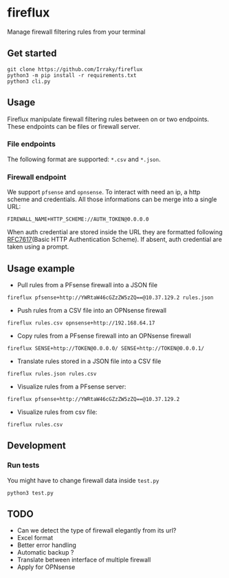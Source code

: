 # fireflux

Manage firewall filtering rules from your terminal

## Get started

```
git clone https://github.com/Irraky/fireflux
python3 -m pip install -r requirements.txt
python3 cli.py
```

## Usage

Fireflux manipulate firewall filtering rules between on or two endpoints. These
endpoints can be files or firewall server.

### File endpoints

The following format are supported: `*.csv` and `*.json`.

### Firewall endpoint

We support `pfsense` and `opnsense`. To interact with need an ip, a http scheme
and credentials. All those informations can be merge into a single URL:

`FIREWALL_NAME+HTTP_SCHEME://AUTH_TOKEN@0.0.0.0`

When auth credential are stored inside the URL they are formatted following
[RFC7617](https://www.rfc-editor.org/rfc/rfc7617)(Basic HTTP Authentication
Scheme). If absent, auth credential are taken using a prompt.

## Usage example

- Pull rules from a PFsense firewall into a JSON file

```
fireflux pfsense+http://YWRtaW46cGZzZW5zZQ==@10.37.129.2 rules.json
```

- Push rules from a CSV file into an OPNsense firewall

```
fireflux rules.csv opnsense+http://192.168.64.17
```

- Copy rules from a PFsense firewall into an OPNsense firewall

```
fireflux SENSE+http://TOKEN@0.0.0.0/ SENSE+http://TOKEN@0.0.0.1/
```

- Translate rules stored in a JSON file into a CSV file

```
fireflux rules.json rules.csv
```

- Visualize rules from a PFsense server:

```
fireflux pfsense+http://YWRtaW46cGZzZW5zZQ==@10.37.129.2
```

- Visualize rules from csv file:

```
fireflux rules.csv
```

## Development

### Run tests

You might have to change firewall data inside `test.py`

```
python3 test.py
```

## TODO

- Can we detect the type of firewall elegantly from its url?
- Excel format
- Better error handling
- Automatic backup ?
- Translate between interface of multiple firewall
- Apply for OPNsense
